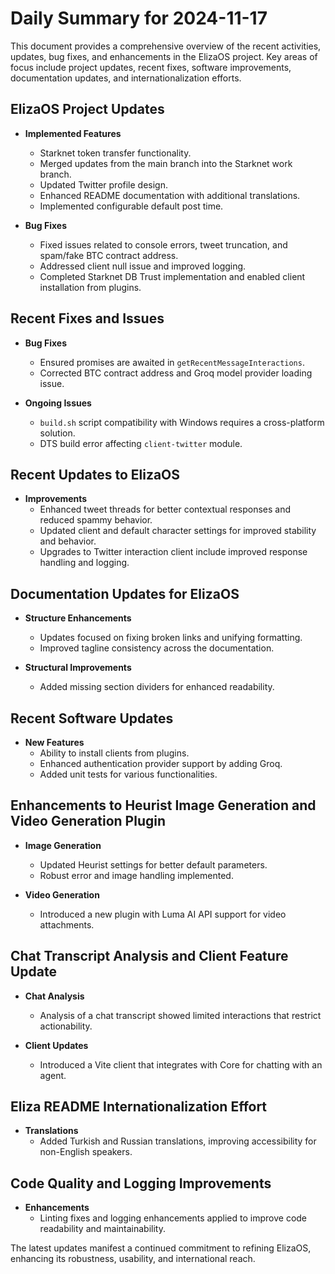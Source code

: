 # Daily Summary for 2024-11-17

This document provides a comprehensive overview of the recent activities, updates, bug fixes, and enhancements in the ElizaOS project. Key areas of focus include project updates, recent fixes, software improvements, documentation updates, and internationalization efforts.

## ElizaOS Project Updates

- **Implemented Features**
  - Starknet token transfer functionality.
  - Merged updates from the main branch into the Starknet work branch.
  - Updated Twitter profile design.
  - Enhanced README documentation with additional translations.
  - Implemented configurable default post time.

- **Bug Fixes**
  - Fixed issues related to console errors, tweet truncation, and spam/fake BTC contract address.
  - Addressed client null issue and improved logging.
  - Completed Starknet DB Trust implementation and enabled client installation from plugins.

## Recent Fixes and Issues

- **Bug Fixes**
  - Ensured promises are awaited in `getRecentMessageInteractions`.
  - Corrected BTC contract address and Groq model provider loading issue.

- **Ongoing Issues**
  - `build.sh` script compatibility with Windows requires a cross-platform solution.
  - DTS build error affecting `client-twitter` module.

## Recent Updates to ElizaOS

- **Improvements**
  - Enhanced tweet threads for better contextual responses and reduced spammy behavior.
  - Updated client and default character settings for improved stability and behavior.
  - Upgrades to Twitter interaction client include improved response handling and logging.

## Documentation Updates for ElizaOS

- **Structure Enhancements**
  - Updates focused on fixing broken links and unifying formatting.
  - Improved tagline consistency across the documentation.

- **Structural Improvements**
  - Added missing section dividers for enhanced readability.

## Recent Software Updates

- **New Features**
  - Ability to install clients from plugins.
  - Enhanced authentication provider support by adding Groq.
  - Added unit tests for various functionalities.

## Enhancements to Heurist Image Generation and Video Generation Plugin

- **Image Generation**
  - Updated Heurist settings for better default parameters.
  - Robust error and image handling implemented.

- **Video Generation**
  - Introduced a new plugin with Luma AI API support for video attachments.

## Chat Transcript Analysis and Client Feature Update

- **Chat Analysis**
  - Analysis of a chat transcript showed limited interactions that restrict actionability.

- **Client Updates**
  - Introduced a Vite client that integrates with Core for chatting with an agent.

## Eliza README Internationalization Effort

- **Translations**
  - Added Turkish and Russian translations, improving accessibility for non-English speakers.

## Code Quality and Logging Improvements

- **Enhancements**
  - Linting fixes and logging enhancements applied to improve code readability and maintainability. 

The latest updates manifest a continued commitment to refining ElizaOS, enhancing its robustness, usability, and international reach.

